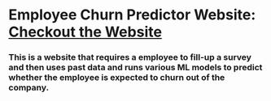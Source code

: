 # Employee Churn Predictor Website: [Checkout the Website](https://mlcasestudy2.streamlit.app/)
### This is a website that requires a employee to fill-up a survey and then uses past data and runs various ML models to predict whether the employee is expected to churn out of the company.
